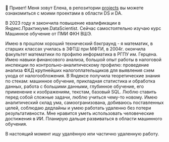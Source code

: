 👋 Привет! Меня зовут Елена, в репозитории [projects](https://github.com/ElenaH-va/projects) вы можете ознакомиться с моими проектами в области DS и DA.

В 2023 году я закончила повышение квалификации в Яндекс.Практикуме.DataScientist. Сейчас самостоятельно изучаю курс Машинное обучение от ПМИ ФКН ВШЭ.

Имею в прошлом хороший технический бэкграунд - я математик, в старших классах училась в ЗФТШ при МФТИ, в 2004г. окончила факультет математики по профилю информатика в РГПУ им. Герцена. Имею навыки финансового анализа, большой опыт работы в налоговой инспекции по контрольно-аналитическому профилю: проведение анализа ФХД крупнейших налогоплательщиков для выявления схем ухода от налогообложения. В Яндексе получила теоретические знания по стекам: машинное обучение, прикладная статистика и обработка данных, работа с большими данными, глубинное обучение, его применение к изображениям, текстам, базовый SQL.
Люблю ставить перед собой сложные задачи, люблю учиться чему-то новому. Имею аналитический склад ума, самоогранизована, добиваюсь поставленных целей, соблюдаю дедлайны и умею работать удаленно без потери результативности.  Мне нравится уметь использовать человеческие достижения в ИИ. Планирую дальше развиваться в области машинного обучения.

В настоящий момент ищу удалённую или частично удаленную работу.
